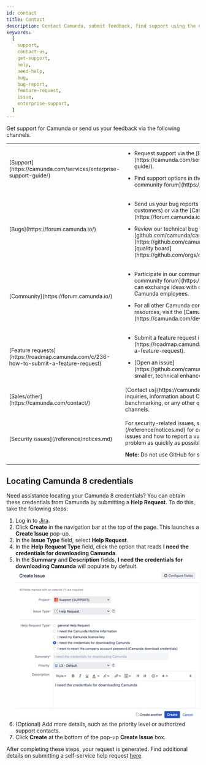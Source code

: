```yaml
---
id: contact
title: Contact
description: Contact Camunda, submit feedback, find support using the Camunda community forum, note bug reports and feature requests, and review security notices.
keywords:
  [
    support,
    contact-us,
    get-support,
    help,
    need-help,
    bug,
    bug-report,
    feature-request,
    issue,
    enterprise-support,
  ]
---
```


Get support for Camunda or send us your feedback via the following channels.

<table className="table-callout">
<tr>
<td>[Support](https://camunda.com/services/enterprise-support-guide/)</td>
<td><p><ul><li>Request support via the [Enterprise support process](https://camunda.com/services/enterprise-support-guide/).</li><li><p>Find support options in the Help Center or [Camunda community forum](https://forum.camunda.io/).</p></li></ul></p></td>
</tr>
<tr>
<td>[Bugs](https://forum.camunda.io/)</td>
<td><p><ul><li>Send us your bug reports via a support ticket (Enterprise customers) or via the [Camunda community forum](https://forum.camunda.io/).</li><li><p>Review our technical bug trackers in [github.com/camunda/camunda/issues](https://github.com/camunda/camunda/issues) or the [quality board](https://github.com/orgs/camunda/projects/187/views/5).</p></li></ul></p></td>
</tr>
<tr>
<td width="20%"><p>[Community](https://forum.camunda.io/)</p></td>
<td><p><ul><li>Participate in our community via the [Camunda community forum](https://forum.camunda.io/), where you can exchange ideas with other Camunda users and Camunda employees.</li><li><p>For all other Camunda community programs and resources, visit the [Camunda Developer Hub](https://camunda.com/developers).</p></li></ul></p></td>
</tr>
<tr>
<td>[Feature requests](https://roadmap.camunda.com/c/236-how-to-submit-a-feature-request)</td>
<td><p><ul><li>Submit a feature request in the [Product Roadmap Portal](https://roadmap.camunda.com/c/236-how-to-submit-a-feature-request).</li><li><p>[Open an issue](https://github.com/camunda/camunda/issues) for smaller, technical enhancement requests.</p></li></ul></p></td>
</tr>
<tr>
<td>[Sales/other](https://camunda.com/contact/)</td>
<td>[Contact us](https://camunda.com/contact/) with sales inquiries, information about Camunda 8 performance and benchmarking, or any other queries not covered by the other channels.</td>
</tr>
<tr>
<td>[Security issues](/reference/notices.md)</td>
<td><p>For security-related issues, see [security notices](/reference/notices.md) for current information on known issues and how to report a vulnerability so we can solve the problem as quickly as possible.</p><p><strong>Note:</strong> Do not use GitHub for security-related issues.</p></td>
</tr>
</table>

## Locating Camunda 8 credentials

Need assistance locating your Camunda 8 credentials? You can obtain these credentials from Camunda by submitting a **Help Request**. To do this, take the following steps:

1. Log in to [Jira](https://jira.camunda.com/secure/Dashboard.jspa).
2. Click **Create** in the navigation bar at the top of the page. This launches a **Create Issue** pop-up.
3. In the **Issue Type** field, select **Help Request**.
4. In the **Help Request Type** field, click the option that reads **I need the credentials for downloading Camunda**.
5. In the **Summary** and **Description** fields, **I need the credentials for downloading Camunda** will populate by default.
   ![completed help request example](./img/create-issue-request.png)
6. (Optional) Add more details, such as the priority level or authorized support contacts.
7. Click **Create** at the bottom of the pop-up **Create Issue** box.

After completing these steps, your request is generated. Find additional details on submitting a self-service help request [here](https://camunda.com/services/enterprise-support-guide/).
